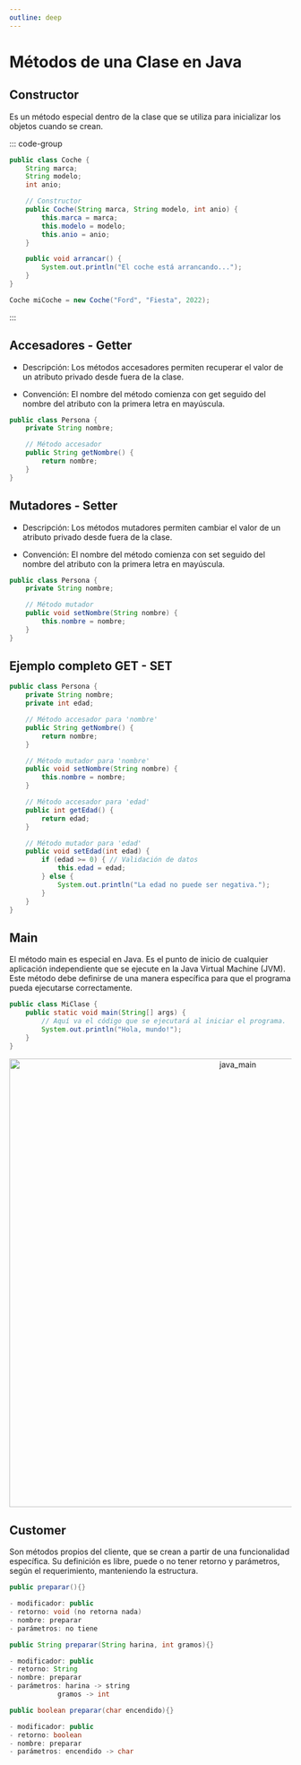 ```yaml
---
outline: deep
---
```


# Métodos de una Clase en Java

## Constructor

Es un método especial dentro de la clase que se utiliza para inicializar los objetos cuando se crean.


::: code-group
```java [coche.class]
public class Coche {
    String marca;
    String modelo;
    int anio;

    // Constructor
    public Coche(String marca, String modelo, int anio) {
        this.marca = marca;
        this.modelo = modelo;
        this.anio = anio;
    }

    public void arrancar() {
        System.out.println("El coche está arrancando...");
    }
}

```

```java [miCoche.objeto]
Coche miCoche = new Coche("Ford", "Fiesta", 2022);
```
:::


## Accesadores - Getter

* Descripción: Los métodos accesadores permiten recuperar el valor de un atributo privado desde fuera de la clase.

* Convención: El nombre del método comienza con get seguido del nombre del atributo con la primera letra en mayúscula.

```java
public class Persona {
    private String nombre;

    // Método accesador
    public String getNombre() {
        return nombre;
    }
}
```

## Mutadores - Setter

* Descripción: Los métodos mutadores permiten cambiar el valor de un atributo privado desde fuera de la clase.

* Convención: El nombre del método comienza con set seguido del nombre del atributo con la primera letra en mayúscula.


```java
public class Persona {
    private String nombre;

    // Método mutador
    public void setNombre(String nombre) {
        this.nombre = nombre;
    }
}
```

## Ejemplo completo GET - SET

```java
public class Persona {
    private String nombre;
    private int edad;

    // Método accesador para 'nombre'
    public String getNombre() {
        return nombre;
    }

    // Método mutador para 'nombre'
    public void setNombre(String nombre) {
        this.nombre = nombre;
    }

    // Método accesador para 'edad'
    public int getEdad() {
        return edad;
    }

    // Método mutador para 'edad'
    public void setEdad(int edad) {
        if (edad >= 0) { // Validación de datos
            this.edad = edad;
        } else {
            System.out.println("La edad no puede ser negativa.");
        }
    }
}

```

## Main


El método main es especial en Java. Es el punto de inicio de cualquier aplicación independiente que se ejecute en la Java Virtual Machine (JVM). Este método debe definirse de una manera específica para que el programa pueda ejecutarse correctamente.

```java
public class MiClase {
    public static void main(String[] args) {
        // Aquí va el código que se ejecutará al iniciar el programa.
        System.out.println("Hola, mundo!");
    }
}
```

<p align="center">
  <img src="/java_main.png" width="800" alt="java_main"/>
</p>



## Customer

Son métodos propios del cliente, que se crean a partir de una funcionalidad específica. Su definición es libre, puede o no tener retorno y parámetros, según el requerimiento, manteniendo la estructura.

```java
public preparar(){}

- modificador: public
- retorno: void (no retorna nada)
- nombre: preparar
- parámetros: no tiene
```

```java
public String preparar(String harina, int gramos){}

- modificador: public
- retorno: String
- nombre: preparar
- parámetros: harina -> string
            gramos -> int
```

```java
public boolean preparar(char encendido){}

- modificador: public
- retorno: boolean
- nombre: preparar
- parámetros: encendido -> char
```

